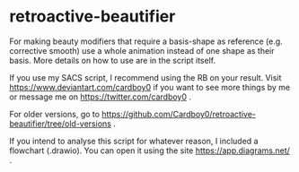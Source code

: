 # retroactive-beautifier

For making beauty modifiers that require a basis-shape as reference (e.g. corrective smooth) use a whole animation instead of one shape as their basis.
More details on how to use are in the script itself.

If you use my SACS script, I recommend using the RB on your result.
Visit https://www.deviantart.com/cardboy0 if you want to see more things by me or message me on https://twitter.com/cardboy0 .


For older versions, go to https://github.com/Cardboy0/retroactive-beautifier/tree/old-versions .

If you intend to analyse this script for whatever reason, I included a flowchart (.drawio). You can open it using the site https://app.diagrams.net/ .

